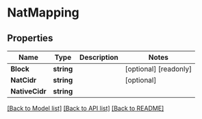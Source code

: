 # NatMapping

## Properties

Name | Type | Description | Notes
------------ | ------------- | ------------- | -------------
**Block** | **string** |  | [optional] [readonly] 
**NatCidr** | **string** |  | [optional] 
**NativeCidr** | **string** |  | 

[[Back to Model list]](../README.md#documentation-for-models) [[Back to API list]](../README.md#documentation-for-api-endpoints) [[Back to README]](../README.md)


